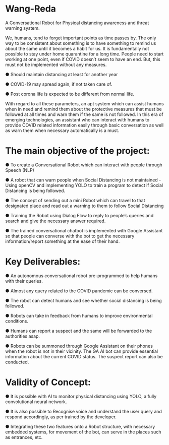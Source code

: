 # Wang-Reda
 A Conversational Robot for Physical distancing awareness and threat warning system.

We, humans, tend to forget important points as time passes by. The only way to be consistent about something is to have something to remind us about the same until it becomes a habit for us. It is fundamentally not possible to stay under home quarantine for a long time.
People need to start working at one point, even if COVID doesn’t seem to have an end. But, this must not be implemented without any measures.

● Should maintain distancing at least for another year

● COVID-19 may spread again, if not taken care of.

● Post corona life is expected to be different from normal life.

With regard to all these parameters, an apt system which can assist humans when in need and remind them about the protective measures that must be followed at all times and warn them if the same is not followed. In this era of emerging technologies, an assistant who can interact with humans to provide COVID related information easily through basic conversation as well as warn them when necessary automatically is a must.

# The main objective of the project:
● To create a Conversational Robot which can interact with people through
Speech (NLP)

● A robot that can warn people when Social Distancing is not maintained - Using openCV and implementing YOLO to train a program to detect if Social Distancing is being followed.

● The concept of sending out a mini Robot which can travel to that designated place and read out a warning to them to follow Social
Distancing 

● Training the Robot using Dialog Flow to reply to people’s queries and search and give the necessary answer required.

● The trained conversational chatbot is implemented with Google Assistant so that people can converse with the bot to get the necessary information/report something at the ease of their hand.

# Key Deliverables:
● An autonomous conversational robot pre-programmed to help humans with their queries.

● Almost any query related to the COVID pandemic can be conversed.

● The robot can detect humans and see whether social distancing is being followed.

● Robots can take in feedback from humans to improve environmental conditions.

● Humans can report a suspect and the same will be forwarded to the authorities asap.

● Robots can be summoned through Google Assistant on their phones when the robot is not in their vicinity. The GA AI bot can provide essential information about the current COVID status. The suspect report can also be conducted.


# Validity of Concept:
● It is possible with AI to monitor physical distancing using YOLO, a fully convolutional neural network.

● It is also possible to Recognise voice and understand the user query and respond accordingly, as per trained by the developer.

● Integrating these two features onto a Robot structure, with necessary embedded systems, for movement of the bot, can serve in the places such as entrances, etc.

